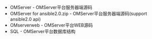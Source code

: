 + OMServer - OMServer平台服务器端源码
+ OMServer for ansible2.0.zip - OMServer平台服务器端源码(support ansible2.0 api)
+ OMserverweb - OMServer平台WEB源码
+ SQL - OMServer平台数据库结构
